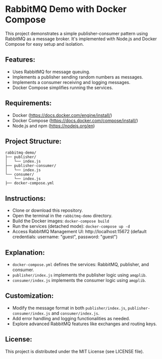 # RabbitMQ Demo with Docker Compose

This project demonstrates a simple publisher-consumer pattern using RabbitMQ as a message broker. It's implemented with Node.js and Docker Compose for easy setup and isolation.

## Features:

- Uses RabbitMQ for message queuing.
- Implements a publisher sending random numbers as messages.
- Implements a consumer receiving and logging messages.
- Docker Compose simplifies running the services.

## Requirements:

- Docker (https://docs.docker.com/engine/install/)
- Docker Compose (https://docs.docker.com/compose/install/)
- Node.js and npm (https://nodejs.org/en)

## Project Structure:

```
rabbitmq-demo/
├── publisher/
│   └── index.js
├── publisher-consumer/
│   └── index.js
└── consumer/
    └── index.js
├── docker-compose.yml
```

## Instructions:

- Clone or download this repository.
- Open the terminal in the `rabbitmq-demo` directory.
- Build the Docker images: `docker-compose build`
- Run the services (detached mode): `docker-compose up -d`
- Access RabbitMQ Management UI: http://localhost:15672 (default credentials: username: "guest", password: "guest")

## Explanation:

- `docker-compose.yml` defines the services: RabbitMQ, publisher, and consumer.
- `publisher/index.js` implements the publisher logic using `amqplib`.
- `consumer/index.js` implements the consumer logic using `amqplib`.

## Customization:

- Modify the message format in both `publisher/index.js`, `publisher-consumer/index.js` and `consumer/index.js`.
- Add error handling and logging functionalities as needed.
- Explore advanced RabbitMQ features like exchanges and routing keys.

## License:

This project is distributed under the MIT License (see LICENSE file).